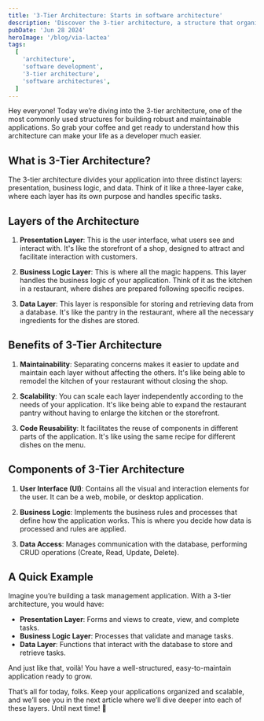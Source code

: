 ```yaml
---
title: '3-Tier Architecture: Starts in software architecture'
description: 'Discover the 3-tier architecture, a structure that organizes your application into three distinct layers: presentation, business logic, and data. Learn its principles, benefits, and essential components to develop software efficiently and scalably.'
pubDate: 'Jun 28 2024'
heroImage: '/blog/via-lactea'
tags:
  [
    'architecture',
    'software development',
    '3-tier architecture',
    'software architectures',
  ]
---
```


Hey everyone! Today we’re diving into the 3-tier architecture, one of the most commonly used structures for building robust and maintainable applications. So grab your coffee and get ready to understand how this architecture can make your life as a developer much easier.

## What is 3-Tier Architecture?

The 3-tier architecture divides your application into three distinct layers: presentation, business logic, and data. Think of it like a three-layer cake, where each layer has its own purpose and handles specific tasks.

## Layers of the Architecture

1. **Presentation Layer**: This is the user interface, what users see and interact with. It's like the storefront of a shop, designed to attract and facilitate interaction with customers.

2. **Business Logic Layer**: This is where all the magic happens. This layer handles the business logic of your application. Think of it as the kitchen in a restaurant, where dishes are prepared following specific recipes.

3. **Data Layer**: This layer is responsible for storing and retrieving data from a database. It's like the pantry in the restaurant, where all the necessary ingredients for the dishes are stored.

## Benefits of 3-Tier Architecture

1. **Maintainability**: Separating concerns makes it easier to update and maintain each layer without affecting the others. It's like being able to remodel the kitchen of your restaurant without closing the shop.

2. **Scalability**: You can scale each layer independently according to the needs of your application. It's like being able to expand the restaurant pantry without having to enlarge the kitchen or the storefront.

3. **Code Reusability**: It facilitates the reuse of components in different parts of the application. It's like using the same recipe for different dishes on the menu.

## Components of 3-Tier Architecture

1. **User Interface (UI)**: Contains all the visual and interaction elements for the user. It can be a web, mobile, or desktop application.

2. **Business Logic**: Implements the business rules and processes that define how the application works. This is where you decide how data is processed and rules are applied.

3. **Data Access**: Manages communication with the database, performing CRUD operations (Create, Read, Update, Delete).

## A Quick Example

Imagine you’re building a task management application. With a 3-tier architecture, you would have:

- **Presentation Layer**: Forms and views to create, view, and complete tasks.
- **Business Logic Layer**: Processes that validate and manage tasks.
- **Data Layer**: Functions that interact with the database to store and retrieve tasks.

And just like that, voilà! You have a well-structured, easy-to-maintain application ready to grow.

That’s all for today, folks. Keep your applications organized and scalable, and we’ll see you in the next article where we’ll dive deeper into each of these layers. Until next time! 🎉
